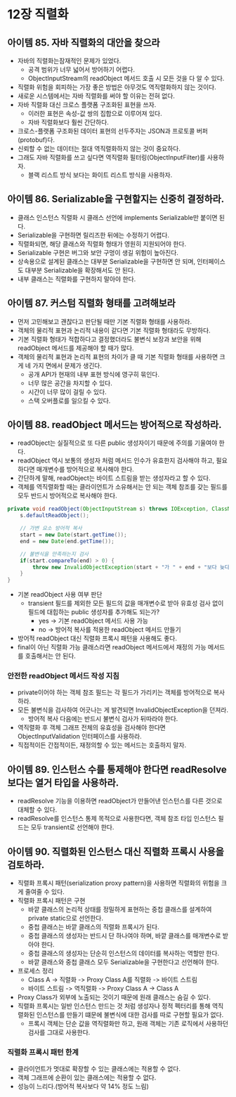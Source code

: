 # 12장 직렬화

## 아이템 85. 자바 직렬화의 대안을 찾으라

- 자바의 직렬화는잠재적인 문제가 있었다.
  - 공격 범위가 너무 넓어서 방어하기 어렵다.
  - ObjectInputStream의 readObject 메서드 호출 시 모든 것을 다 알 수 있다.
- 직렬화 위험을 회피하는 가장 좋은 방법은 아무것도 역직렬화하지 않는 것이다.
- 새로운 시스템에서는 자바 직렬화를 써야 할 이유는 전혀 없다.
- 자바 직렬화 대신 크로스 플랫폼 구조화된 표현을 쓰자.
  - 이러한 표현은 속성-값 쌍의 집합으로 이루어져 있다.
  - 자바 직렬화보다 훨씬 간단하다.
- 크로스-플랫폼 구조화된 데이터 표현의 선두주자는 JSON과 프로토콜 버퍼(protobuf)다.
- 신뢰할 수 없는 데이터는 절대 역직렬화하지 않는 것이 중요하다.
- 그래도 자바 직렬화를 쓰고 싶다면 역직렬화 필터링(ObjectInputFilter)를 사용하자.
  - 블랙 리스트 방식 보다는 화이트 리스트 방식을 사용하자.

## 아이템 86. Serializable을 구현할지는 신중히 결정하라.

- 클래스 인스턴스 직렬화 시 클래스 선언에 implements Serializable만 붙이면 된다.
- Serializable을 구현하면 릴리즈한 뒤에는 수정하기 어렵다.
- 직렬화되면, 해당 클래스와 직렬화 형태가 영원히 지원되어야 한다.
- Serializable 구현은 버그와 보안 구멍이 생길 위험이 높아진다.
- 상속용으로 설계된 클래스는 대부분 Serializable을 구현하면 안 되며, 인터페이스도 대부분 Serializable을 확장해서도 안 된다.
- 내부 클래스는 직렬화를 구현하지 말아야 한다.

## 아이템 87. 커스텀 직렬화 형태를 고려해보라

- 먼저 고민해보고 괜찮다고 판단될 때만 기본 직렬화 형태를 사용하라.
- 객체의 물리적 표현과 논리적 내용이 같다면 기본 직렬화 형태라도 무방하다.
- 기본 직렬화 형태가 적합하다고 결정했더라도 불변식 보장과 보안을 위해 readObject 메서드를 제공해야 할 때가 많다.
- 객체의 물리적 표현과 논리적 표현의 차이가 클 때 기본 직렬화 형태를 사용하면 크게 네 가지 면에서 문제가 생긴다.
  - 공개 API가 현재의 내부 표현 방식에 영구히 묶인다.
  - 너무 많은 공간을 차지할 수 있다.
  - 시간이 너무 많이 걸릴 수 있다.
  - 스택 오버플로를 일으킬 수 있다.

## 아이템 88. readObject 메서드는 방어적으로 작성하라.

- readObject는 실질적으로 또 다른 public 생성자이기 때문에 주의를 기울여야 한다.
- readObject 역시 보통의 생성자 처럼 메서드 인수가 유효한지 검사해야 하고, 필요하다면 매개변수를 방어적으로 복사해야 한다.
- 간단하게 말해, readObject는 바이트 스트림을 받는 생성자라고 할 수 있다.
- 객체를 역직렬화할 때는 클라이언트가 소유해서는 안 되는 객체 참조를 갖는 필드를 모두 반드시 방어적으로 복사해야 한다.

```java
private void readObject(ObjectInputStream s) throws IOException, ClassNotFoundException {
    s.defaultReadObject();

    // 가변 요소 방어적 복사
    start = new Date(start.getTime());
    end = new Date(end.getTime());

    // 불변식을 만족하는지 검사
    if(start.compareTo(end) > 0) {
        throw new InvalidObjectException(start + "가 " + end + "보다 늦다.")'
    }
}
```

- 기본 readObject 사용 여부 판단
  - transient 필드를 제외한 모든 필드의 값을 매개변수로 받아 유효성 검사 없이 필드에 대힙하는 public 생성자를 추가해도 되는가?
    - yes -> 기본 readObject 메서드 사용 가능
    - no -> 방어적 복사를 적용한 readObject 메서드 만들기
- 방어적 readObject 대신 직렬화 프록시 패턴을 사용해도 좋다.
- final이 아닌 직렬화 가능 클래스라면 readObject 메서드에서 재정의 가능 메서드를 호출해서는 안 된다.

### 안전한 readObject 메서드 작성 지침

- private이어야 하는 객체 참조 필드는 각 필드가 가리키는 객체를 방어적으로 복사하라.
- 모든 불변식을 검사하여 어긋나는 게 발견되면 InvalidObjectException을 던져라.
  - 방어적 복사 다음에는 반드시 불변식 검사가 뒤따라야 한다.
- 역직렬화 후 객체 그래프 전체의 유효성을 검사해야 한다면 ObjectInputValidation 인터페이스를 사용하라.
- 직접적이든 간접적이든, 재정의할 수 있는 메서드는 호출하지 말자.

## 아이템 89. 인스턴스 수를 통제해야 한다면 readResolve 보다는 열거 타입을 사용하라.

- readResolve 기능을 이용하면 readObject가 만들어낸 인스턴스를 다른 것으로 대체할 수 있다.
- readResolve를 인스턴스 통제 목적으로 사용한다면, 객체 참조 타입 인스턴스 필드는 모두 transient로 선언해야 한다.

## 아이템 90. 직렬화된 인스턴스 대신 직렬화 프록시 사용을 검토하라.

- 직렬화 프록시 패턴(serialization proxy pattern)을 사용하면 직렬화의 위험을 크게 줄여줄 수 있다.
- 직렬화 프록시 패턴은 구현
  - 바깥 클래스의 논리적 상태를 정밀하게 표현하는 중첩 클래스를 설계하여 private static으로 선언한다.
  - 중첩 클래스는 바깥 클래스의 직렬화 프록시가 된다.
  - 중첩 클래스의 생성자는 반드시 단 하나여야 하며, 바깥 클래스를 매개변수로 받아야 한다.
  - 중첩 클래스의 생성자는 단순히 인스턴스의 데이터를 복사하는 역할만 한다.
  - 바깥 클래스와 중첩 클래스 모두 Serializable을 구현한다고 선언해야 한다.
- 프로세스 정리
  - Class A -> 직렬화 -> Proxy Class A를 직렬화 -> 바이트 스트림
  - 바이트 스트림 -> 역직렬화 -> Proxy Class A -> Class A
- Proxy Class가 외부에 노출되는 것이기 때문에 원래 클래스는 숨길 수 있다.
- 직렬화 프록시는 일반 인스턴스 만드는 것 처럼 생성자나 정적 펙터리를 통해 역직렬화된 인스턴스를 만들기 떄문에 불변식에 대한 검사를 따로 구현할 필요가 없다.
  - 프록시 객체는 단순 값을 역직렬화만 하고, 원래 객체는 기존 로직에서 사용하던 검사를 그대로 사용한다.

### 직렬화 프록시 패턴 한계

- 클라이언트가 멋대로 확장할 수 있는 클래스에는 적용할 수 없다.
- 객체 그래프에 순환이 있는 클래스에는 적용할 수 없다.
- 성능이 느리다.(방어적 복사보다 약 14% 정도 느림)
